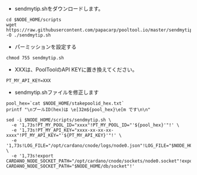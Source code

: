 - sendmytip.shをダウンロードします。
```console
cd $NODE_HOME/scripts
wget https://raw.githubusercontent.com/papacarp/pooltool.io/master/sendmytip/shell/sendmytip.sh -O ./sendmytip.sh
```

- パーミッションを設定する
```console
chmod 755 sendmytip.sh
```

- XXXは、PoolToolのAPI KEYに置き換えてください。
```console
PT_MY_API_KEY=XXX
```

- sendmytip.shファイルを修正します
```
pool_hex=`cat $NODE_HOME/stakepoolid_hex.txt`
printf "\nプールID(hex)は \e[32m${pool_hex}\e[m です\n\n"
```
```
sed -i $NODE_HOME/scripts/sendmytip.sh \
  -e '1,73s!PT_MY_POOL_ID="xxxx"!PT_MY_POOL_ID="'${pool_hex}'"!' \
  -e '1,73s!PT_MY_API_KEY="xxxx-xx-xx-xx-xxxx"!PT_MY_API_KEY="'${PT_MY_API_KEY}'"!' \
  -e '1,73s!LOG_FILE="/opt/cardano/cnode/logs/node0.json"!LOG_FILE="$NODE_HOME/logs/node.json"!' \
  -e '1,73s!export CARDANO_NODE_SOCKET_PATH="/opt/cardano/cnode/sockets/node0.socket"!export CARDANO_NODE_SOCKET_PATH="$NODE_HOME/db/socket"!'
```
